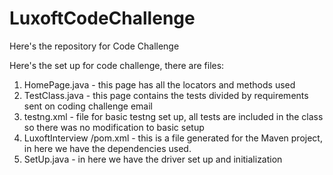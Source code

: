 # LuxoftCodeChallenge
Here's the repository for Code Challenge


Here's the set up for code challenge, there are  files:
1. HomePage.java - this page has all the locators and methods used
2. TestClass.java - this page contains the tests divided by requirements sent on coding challenge email
3. testng.xml - file for basic testng set up, all tests are included in the class so there was no modification to basic setup
4. LuxoftInterview /pom.xml - this is a file generated for the Maven project, in here we have the dependencies used. 
5. SetUp.java - in here we have the driver set up and initialization

